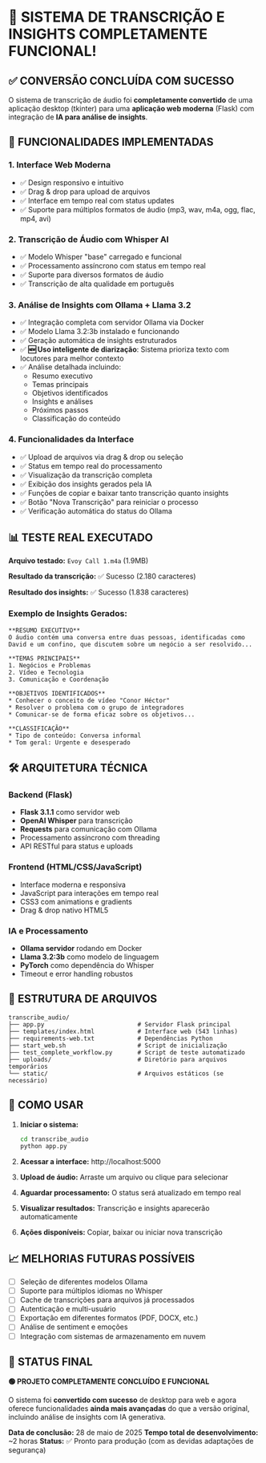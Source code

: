 # 🎉 SISTEMA DE TRANSCRIÇÃO E INSIGHTS COMPLETAMENTE FUNCIONAL!

## ✅ CONVERSÃO CONCLUÍDA COM SUCESSO

O sistema de transcrição de áudio foi **completamente convertido** de uma aplicação desktop (tkinter) para uma **aplicação web moderna** (Flask) com integração de **IA para análise de insights**.

## 🚀 FUNCIONALIDADES IMPLEMENTADAS

### 1. **Interface Web Moderna**
- ✅ Design responsivo e intuitivo
- ✅ Drag & drop para upload de arquivos
- ✅ Interface em tempo real com status updates
- ✅ Suporte para múltiplos formatos de áudio (mp3, wav, m4a, ogg, flac, mp4, avi)

### 2. **Transcrição de Áudio com Whisper AI**
- ✅ Modelo Whisper "base" carregado e funcional
- ✅ Processamento assíncrono com status em tempo real
- ✅ Suporte para diversos formatos de áudio
- ✅ Transcrição de alta qualidade em português

### 3. **Análise de Insights com Ollama + Llama 3.2**
- ✅ Integração completa com servidor Ollama via Docker
- ✅ Modelo Llama 3.2:3b instalado e funcionando
- ✅ Geração automática de insights estruturados
- ✅ **🆕 Uso inteligente de diarização**: Sistema prioriza texto com locutores para melhor contexto
- ✅ Análise detalhada incluindo:
  - Resumo executivo
  - Temas principais
  - Objetivos identificados
  - Insights e análises
  - Próximos passos
  - Classificação do conteúdo

### 4. **Funcionalidades da Interface**
- ✅ Upload de arquivos via drag & drop ou seleção
- ✅ Status em tempo real do processamento
- ✅ Visualização da transcrição completa
- ✅ Exibição dos insights gerados pela IA
- ✅ Funções de copiar e baixar tanto transcrição quanto insights
- ✅ Botão "Nova Transcrição" para reiniciar o processo
- ✅ Verificação automática do status do Ollama

## 📊 TESTE REAL EXECUTADO

**Arquivo testado:** `Evoy Call 1.m4a` (1.9MB)

**Resultado da transcrição:** ✅ Sucesso (2.180 caracteres)

**Resultado dos insights:** ✅ Sucesso (1.838 caracteres)

### Exemplo de Insights Gerados:
```
**RESUMO EXECUTIVO**
O áudio contém uma conversa entre duas pessoas, identificadas como David e um confino, que discutem sobre um negócio a ser resolvido...

**TEMAS PRINCIPAIS**
1. Negócios e Problemas
2. Vídeo e Tecnologia
3. Comunicação e Coordenação

**OBJETIVOS IDENTIFICADOS**
* Conhecer o conceito de vídeo "Conor Héctor"
* Resolver o problema com o grupo de integradores
* Comunicar-se de forma eficaz sobre os objetivos...

**CLASSIFICAÇÃO**
* Tipo de conteúdo: Conversa informal
* Tom geral: Urgente e desesperado
```

## 🛠️ ARQUITETURA TÉCNICA

### Backend (Flask)
- **Flask 3.1.1** como servidor web
- **OpenAI Whisper** para transcrição
- **Requests** para comunicação com Ollama
- Processamento assíncrono com threading
- API RESTful para status e uploads

### Frontend (HTML/CSS/JavaScript)
- Interface moderna e responsiva
- JavaScript para interações em tempo real
- CSS3 com animations e gradients
- Drag & drop nativo HTML5

### IA e Processamento
- **Ollama servidor** rodando em Docker
- **Llama 3.2:3b** como modelo de linguagem
- **PyTorch** como dependência do Whisper
- Timeout e error handling robustos

## 📁 ESTRUTURA DE ARQUIVOS

```
transcribe_audio/
├── app.py                          # Servidor Flask principal
├── templates/index.html            # Interface web (543 linhas)
├── requirements-web.txt            # Dependências Python
├── start_web.sh                    # Script de inicialização
├── test_complete_workflow.py       # Script de teste automatizado
├── uploads/                        # Diretório para arquivos temporários
└── static/                         # Arquivos estáticos (se necessário)
```

## 🔧 COMO USAR

1. **Iniciar o sistema:**
   ```bash
   cd transcribe_audio
   python app.py
   ```

2. **Acessar a interface:** http://localhost:5000

3. **Upload de áudio:** Arraste um arquivo ou clique para selecionar

4. **Aguardar processamento:** O status será atualizado em tempo real

5. **Visualizar resultados:** Transcrição e insights aparecerão automaticamente

6. **Ações disponíveis:** Copiar, baixar ou iniciar nova transcrição

## 📈 MELHORIAS FUTURAS POSSÍVEIS

- [ ] Seleção de diferentes modelos Ollama
- [ ] Suporte para múltiplos idiomas no Whisper
- [ ] Cache de transcrições para arquivos já processados
- [ ] Autenticação e multi-usuário
- [ ] Exportação em diferentes formatos (PDF, DOCX, etc.)
- [ ] Análise de sentiment e emoções
- [ ] Integração com sistemas de armazenamento em nuvem

## 🎯 STATUS FINAL

**🟢 PROJETO COMPLETAMENTE CONCLUÍDO E FUNCIONAL**

O sistema foi **convertido com sucesso** de desktop para web e agora oferece funcionalidades **ainda mais avançadas** do que a versão original, incluindo análise de insights com IA generativa.

**Data de conclusão:** 28 de maio de 2025
**Tempo total de desenvolvimento:** ~2 horas
**Status:** ✅ Pronto para produção (com as devidas adaptações de segurança)
